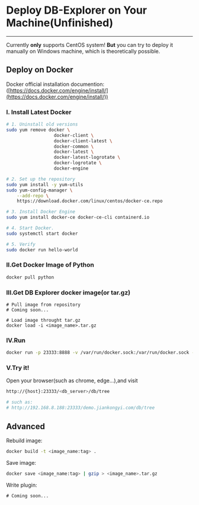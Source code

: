 # Deploy DB-Explorer on Your Machine(Unfinished)
---
Currently **only** supports CentOS system! **But** you can try to deploy it manually on Windows machine, which is theoretically possible.


## Deploy on Docker
Docker official installation documention: ([https://docs.docker.com/engine/install/](https://docs.docker.com/engine/install/))


### I. Install Latest Docker

```bash
# 1. Uninstall old versions
sudo yum remove docker \
                  docker-client \
                  docker-client-latest \
                  docker-common \
                  docker-latest \
                  docker-latest-logrotate \
                  docker-logrotate \
                  docker-engine

# 2. Set up the repository
sudo yum install -y yum-utils
sudo yum-config-manager \
    --add-repo \
    https://download.docker.com/linux/centos/docker-ce.repo

# 3. Install Docker Engine
sudo yum install docker-ce docker-ce-cli containerd.io

# 4. Start Docker.
sudo systemctl start docker

# 5. Verify
sudo docker run hello-world
```

### II.Get Docker Image of Python

```bash
docker pull python
```


### III.Get **DB Explorer** docker image(or tar.gz)

```
# Pull image from repository
# Coming soon...

# Load image throught tar.gz
docker load -i <image_name>.tar.gz
```


### IV.Run

```bash
docker run -p 23333:8888 -v /var/run/docker.sock:/var/run/docker.sock -v /usr/bin/docker:/usr/bin/docker -v /tmp:/tmp -d <image_hash|image_name:tag>
```


### V.Try it!

Open your browser(such as chrome, edge...),and visit 

```bash
http://{host}:23333/<db_server>/db/tree

# such as:
# http://192.168.8.188:23333/demo.jiankongyi.com/db/tree
```



## Advanced

Rebuild image:
```bash
docker build -t <image_name:tag> .
```

Save image:
```bash
docker save <image_name:tag> | gzip > <image_name>.tar.gz
```

Write plugin:
```
# Coming soon...
```
